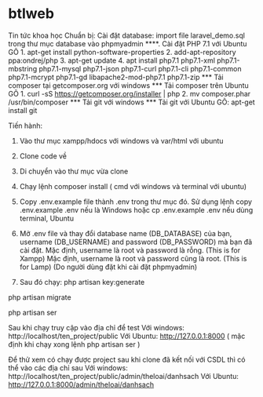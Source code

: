 # btlweb
Tin tức khoa học
Chuẩn bị:
Cài đặt database: import file laravel_demo.sql trong thư mục database vào phpmyadmin
****. Cài đặt PHP 7.1 với Ubuntu
 GÕ  1. apt-get install python-software-properties
     2. add-apt-repository ppa:ondrej/php
     3. apt-get update
     4. apt install php7.1 php7.1-xml php7.1-mbstring php7.1-mysql php7.1-json php7.1-curl php7.1-cli php7.1-common php7.1-mcrypt php7.1-gd libapache2-mod-php7.1 php7.1-zip
*** Tải composer tại getcomposer.org với windows
*** Tải composer trên Ubuntu
  GÕ  1. curl -sS https://getcomposer.org/installer | php
      2. mv composer.phar /usr/bin/composer
*** Tải git với windows
*** Tải git với Ubuntu
  GÕ: apt-get install git
  
Tiến hành: 
1. Vào thư mục xampp/hdocs với windows và var/html với ubuntu
2. Clone code về 
3. Di chuyển vào thư mục vừa clone
3. Chạy lệnh composer install ( cmd với windows và terminal với ubuntu)
4. Copy .env.example file thành .env trong thư mục đó. 
Sử dụng lệnh copy .env.example .env nếu là Windows hoặc cp .env.example .env nếu dùng terminal, Ubuntu
5. Mở .env file và thay đổi database name (DB_DATABASE) của bạn, username (DB_USERNAME) and password (DB_PASSWORD) mà bạn đã cài đặt. 
Mặc định, username là root và password là rỗng. (This is for Xampp) 
Mặc định, username là root và password cũng là root. (This is for Lamp) (Do người dùng đặt khi cài đặt phpmyadmin)

6. Sau đó chạy:
php artisan key:generate

php artisan migrate

php artisan ser

Sau khi chạy truy cập vào địa chỉ để test
  Với windows: http://localhost/ten_project/public
  Với Ubuntu: http://127.0.0.1:8000 ( mặc định khi chạy xong lệnh php artisan ser )
 
Để thử xem có chạy được project sau khi clone đã kết nối với CSDL thì có thể vào các địa chỉ sau
  Với windows: http://localhost/ten_project/public/admin/theloai/danhsach
  Với Ubuntu: http://127.0.0.1:8000/admin/theloai/danhsach
